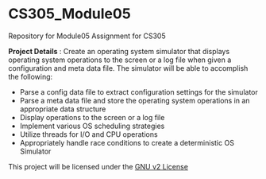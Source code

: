 # CS305_Module05
Repository for Module05 Assignment for CS305

**Project Details** : Create an operating system simulator that displays operating system operations to the screen or a log file when given a configuration and meta data file.  The simulator will be able to accomplish the following:

  * Parse a config data file to extract configuration settings for the simulator
  * Parse a meta data file and store the operating system operations in an appropriate data structure
  * Display operations to the screen or a log file
  * Implement various OS scheduling strategies
  * Utilize threads for I/O and CPU operations
  * Appropriately handle race conditions to create a deterministic OS Simulator

This project will be licensed under the [GNU v2 License](LICENSE)
